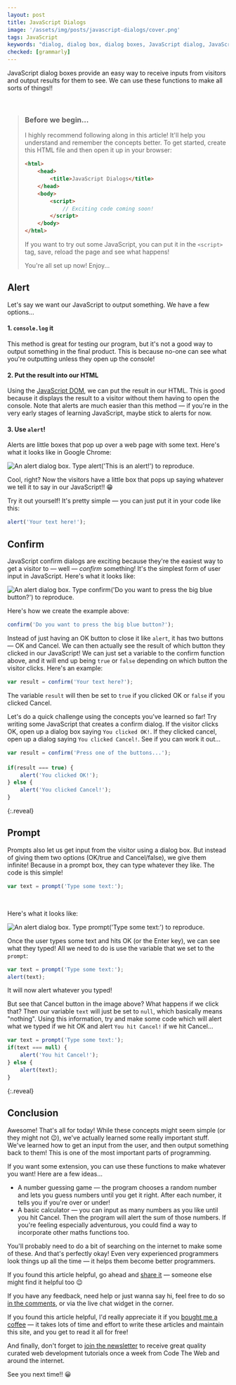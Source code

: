 ```yaml
---
layout: post
title: JavaScript Dialogs
image: '/assets/img/posts/javascript-dialogs/cover.png'
tags: JavaScript
keywords: "dialog, dialog box, dialog boxes, JavaScript dialog, JavaScript dialog box, JavaScript dialog boxes, alert, alerts, JavaScript alert, JavaScript alerts, confirm, confirms, JavaScript confirm, JavaScript confirms, prompt, prompts, JavaScript prompt, JavaScript prompts, JavaScript dialog modal, JavaScript alert yes no, JavaScript dialog yes no, JavaScript, Learn JavaScript"
checked: [grammarly]
---
```


JavaScript dialog boxes provide an easy way to receive inputs from visitors and output results for them to see. We can use these functions to make all sorts of things!!

<br>

> ### Before we begin...
> I highly recommend following along in this article! It'll help you understand and remember the concepts better. To get started, create this HTML file and then open it up in your browser:
> 
> ```HTML
> <html>
>     <head>
>         <title>JavaScript Dialogs</title>
>     </head>
>     <body>
>         <script>
>             // Exciting code coming soon!
>         </script>
>     </body>
> </html>
> ```
> <a id="console"></a>
> If you want to try out some JavaScript, you can put it in the `<script>` tag, save, reload the page and see what happens!
> 
> You're all set up now! Enjoy...

## Alert
Let's say we want our JavaScript to output something. We have a few options&hellip;

#### 1. `console.log` it
This method is great for testing our program, but it's not a good way to output something in the final product. This is because no-one can see what you're outputting unless they open up the console!
#### 2. Put the result into our HTML
Using the [JavaScript DOM][dom], we can put the result in our HTML. This is good because it displays the result to a visitor without them having to open the console. Note that alerts are much easier than this method &mdash; if you're in the very early stages of learning JavaScript, maybe stick to alerts for now.
#### 3. Use `alert`!
Alerts are little boxes that pop up over a web page with some text. Here's what it looks like in Google Chrome:

<img alt="An alert dialog box. Type alert('This is an alert!') to reproduce."
    data-src="/assets/img/posts/javascript-dialogs/alert.png"
    src="/assets/img/loading.svg"
    class="screenshot-white">

Cool, right? Now the visitors have a little box that pops up saying whatever we tell it to say in our JavaScript!! 😁

Try it out yourself! It's pretty simple &mdash; you can just put it in your code like this:
```JavaScript
alert('Your text here!');
```

## Confirm
JavaScript confirm dialogs are exciting because they're the easiest way to get a visitor to &mdash; well &mdash; *confirm* something! It's the simplest form of user input in JavaScript. Here's what it looks like:

<img alt="An alert dialog box. Type confirm('Do you want to press the big blue button?') to reproduce."
    data-src="/assets/img/posts/javascript-dialogs/confirm.png"
    src="/assets/img/loading.svg"
    class="screenshot-white">

Here's how we create the example above:
```JavaScript
confirm('Do you want to press the big blue button?');
```
Instead of just having an OK button to close it like `alert`, it has two buttons &mdash; OK and Cancel. We can then actually see the result of which button they clicked in our JavaScript! We can just set a variable to the confirm function above, and it will end up being `true` or `false` depending on which button the visitor clicks. Here's an example:
```JavaScript
var result = confirm('Your text here?');
```
The variable `result` will then be set to `true` if you clicked OK or `false` if you clicked Cancel.

Let's do a quick challenge using the concepts you've learned so far! Try writing some JavaScript that creates a confirm dialog. If the visitor clicks OK, open up a dialog box saying `You clicked OK!`. If they clicked cancel, open up a dialog saying `You clicked Cancel!`. See if you can work it out&hellip;
```JavaScript
var result = confirm('Press one of the buttons...');

if(result === true) {
    alert('You clicked OK!');
} else {
    alert('You clicked Cancel!');
}
```
{:.reveal}

## Prompt
Prompts also let us get input from the visitor using a dialog box. But instead of giving them two options (OK/true and Cancel/false), we give them infinite! Because in a prompt box, they can type whatever they like. The code is this simple!
```JavaScript
var text = prompt('Type some text:');
```
<br>

Here's what it looks like:

<img alt="An alert dialog box. Type prompt('Type some text:') to reproduce."
    data-src="/assets/img/posts/javascript-dialogs/prompt.png"
    src="/assets/img/loading.svg"
    class="screenshot-white">

Once the user types some text and hits OK (or the Enter key), we can see what they typed! All we need to do is use the variable that we set to the `prompt`:
```JavaScript
var text = prompt('Type some text:');
alert(text);
```
It will now alert whatever you typed!

But see that Cancel button in the image above? What happens if we click that? Then our variable `text` will just be set to `null`, which basically means "nothing". Using this information, try and make some code which will alert what we typed if we hit OK and alert `You hit Cancel!` if we hit Cancel&hellip;
```JavaScript
var text = prompt('Type some text:');
if(text === null) {
    alert('You hit Cancel!');
} else {
    alert(text);
}
```
{:.reveal}

## Conclusion
Awesome! That's all for today! While these concepts might seem simple (or they might not 😉), we've actually learned some really important stuff. We've learned how to get an input from the user, and then output something back to them! This is one of the most important parts of programming.

If you want some extension, you can use these functions to make whatever you want! Here are a few ideas&hellip;
* A number guessing game &mdash; the program chooses a random number and lets you guess numbers until you get it right. After each number, it tells you if you're over or under!
* A basic calculator &mdash; you can input as many numbers as you like until you hit Cancel. Then the program will alert the sum of those numbers. If you're feeling especially adventurous, you could find a way to incorporate other maths functions too.

You'll probably need to do a bit of searching on the internet to make some of these. And that's perfectly okay! Even very experienced programmers look things up all the time &mdash; it helps them become better programmers.

If you found this article helpful, go ahead and [share it][share] &mdash; someone else might find it helpful too 😉

If you have any feedback, need help or just wanna say hi, feel free to do so [in the comments][comments], or via the live chat widget in the corner.

If you found this article helpful, I'd really appreciate it if you [bought me a coffee][coffee] &mdash; it takes lots of time and effort to write these articles and maintain this site, and you get to read it all for free!

And finally, don't forget to [join the newsletter][newsletter] to receive great quality curated web development tutorials once a week from Code The Web and around the internet.

See you next time!! &#x1F600;

[dom]: /2018/06/18/javascript-dom/

[contact]: {{site.contact}}
[html]: /learn/html
[css]: /learn/css
[js]: /learn/js
[share]: {{site.share}}
[comments]: {{site.comments}}
[newsletter]: {{site.newsletter}}
[coffee]: {{site.donate}}
[patreon]: {{site.patreon}}
